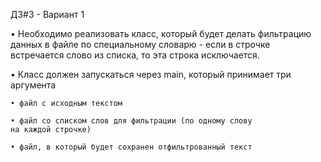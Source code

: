 ДЗ#3 - Вариант 1

• Необходимо реализовать класс, который будет делать
фильтрацию данных в файле по специальному словарю -
если в строчке встречается слово из списка, то эта строка
исключается.

• Класс должен запускаться через main, который принимает
три аргумента

    • файл с исходным текстом

    • файл со списком слов для фильтрации (по одному слову
    на каждой строчке)

    • файл, в который будет сохранен отфильтрованный текст